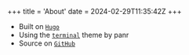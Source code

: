 +++
title = 'About'
date = 2024-02-29T11:35:42Z
+++

- Built on [`Hugo`](https://gohugo.io)
- Using the [`terminal`](https://github.com/panr/hugo-theme-terminal/) theme by panr
- Source on [`GitHub`](https://github.com/giomalv/malv.one)